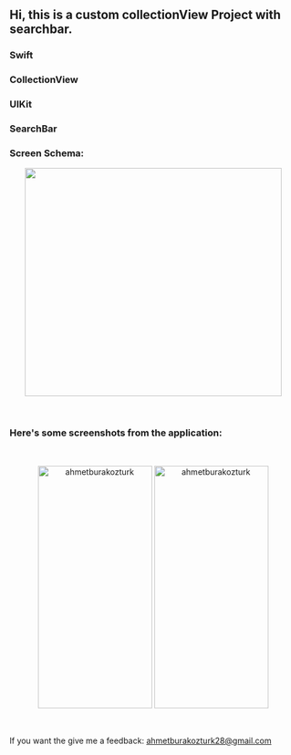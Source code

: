 <h2>Hi, this is a custom collectionView Project with searchbar.</h2>

<h3>Swift</h3>
<h3>CollectionView</h3>
<h3>UIKit</h3>
<h3>SearchBar</h3>

<h3>Screen Schema:</h3>
<p align="center"> <img src="https://github.com/ahmetburakozturk/MovieList-CustomCollectionView-Swift/assets/79537376/d8bdb8b0-2612-41fa-af8c-4d861b1f7848" width="450" height="400"/> </p>

</br>
<h3>Here's some screenshots from the application:</h3>
<br/>
<p align="center"> <img src="https://github.com/ahmetburakozturk/MovieList-CustomCollectionView-Swift/assets/79537376/0142960c-124a-4ff4-8700-5808b3450b12" alt="ahmetburakozturk" width="200" height="425"/>
<img src="https://github.com/ahmetburakozturk/MovieList-CustomCollectionView-Swift/assets/79537376/df0a6c00-a734-4cc4-b316-0e39c73d783b" alt="ahmetburakozturk" width="200" height="425"/></p>

<br/>
 <p>If you want the give me a feedback: <a href="mailto:ahmetburakozturk28@gmail.com">ahmetburakozturk28@gmail.com</a></p>
